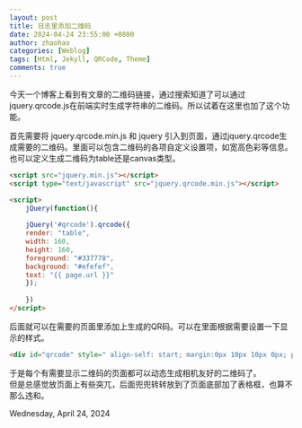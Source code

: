 ```yaml
---
layout: post
title: 日志里添加二维码
date: 2024-04-24 23:55:00 +0800 
author: zhaohao
categories: [Weblog]
tags: [Html, Jekyll, QRCode, Theme]
comments: true 
---
```

今天一个博客上看到有文章的二维码链接，通过搜索知道了可以通过 jquery.qrcode.js在前端实时生成字符串的二维码。所以试着在这里也加了这个功能。  

首先需要将 jquery.qrcode.min.js 和 jquery 引入到页面，通过jquery.qrcode生成需要的二维码。里面可以包含二维码的各项自定义设置项，如宽高色彩等信息。也可以定义生成二维码为table还是canvas类型。

```html
<script src="jquery.min.js"></script>
<script type="text/javascript" src="jquery.qrcode.min.js"></script>

<script>
    jQuery(function(){
      
    jQuery('#qrcode').qrcode({
    render: "table",
    width: 160,
    height: 160,
    foreground: "#337778",
    background: "#efefef",
    text: "{{ page.url }}"
    });
  
    })
</script>

```

后面就可以在需要的页面里添加上生成的QR码。可以在里面根据需要设置一下显示的样式。
```html
<div id="qrcode" style=" align-self: start; margin:0px 10px 10px 0px; padding:20px; box-shadow: inset #2c7f7f 0 0 15px 10px;" ></div>
```

于是每个有需要显示二维码的页面都可以动态生成相机友好的二维码了。   
但是总感觉放页面上有些突兀，后面兜兜转转放到了页面底部加了表格框，也算不那么违和。


Wednesday, April 24, 2024 

